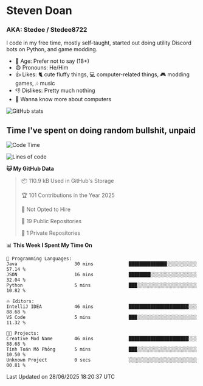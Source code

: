 # Steven Doan
### AKA: Stedee / Stedee8722
I code in my free time, mostly self-taught, started out doing utility Discord bots on Python, and game modding.

- 🤔 Age: Prefer not to say (18+)
- 😄 Pronouns: He/Him
- 👍 Likes: 🐈 cute fluffy things, 💻 computer-related things, 🎮 modding games, 🎶 music
- 👎 Dislikes: Pretty much nothing
- 🥹 Wanna know more about computers

![GitHub stats](https://github-readme-stats-iota-mocha-40.vercel.app/api?username=Stedee8722&show=prs_merged,prs_merged_percentage&show_icons=true&theme=transparent)

## Time I've spent on doing random bullshit, unpaid
<!--START_SECTION:Time I've spent on doing random bullshit, unpaid-->
![Code Time](http://img.shields.io/badge/Code%20Time-279%20hrs%2038%20mins-blue)

![Lines of code](https://img.shields.io/badge/From%20Hello%20World%20I%27ve%20Written-83.0%20thousand%20lines%20of%20code-blue)

**🐱 My GitHub Data** 

> 📦 110.9 kB Used in GitHub's Storage 
 > 
> 🏆 101 Contributions in the Year 2025
 > 
> 🚫 Not Opted to Hire
 > 
> 📜 19 Public Repositories 
 > 
> 🔑 1 Private Repositories 
 > 
📊 **This Week I Spent My Time On** 

```text
💬 Programming Languages: 
Java                     30 mins             ██████████████░░░░░░░░░░░   57.14 % 
JSON                     16 mins             ████████░░░░░░░░░░░░░░░░░   32.04 % 
Python                   5 mins              ███░░░░░░░░░░░░░░░░░░░░░░   10.82 % 

🔥 Editors: 
IntelliJ IDEA            46 mins             ██████████████████████░░░   88.68 % 
VS Code                  5 mins              ███░░░░░░░░░░░░░░░░░░░░░░   11.32 % 

🐱‍💻 Projects: 
Creative Mod Name        46 mins             ██████████████████████░░░   88.68 % 
Tính Toán Mô Phỏng       5 mins              ███░░░░░░░░░░░░░░░░░░░░░░   10.50 % 
Unknown Project          0 secs              ░░░░░░░░░░░░░░░░░░░░░░░░░   00.81 % 
```


 Last Updated on 28/06/2025 18:20:37 UTC
<!--END_SECTION:Time I've spent on doing random bullshit, unpaid-->
